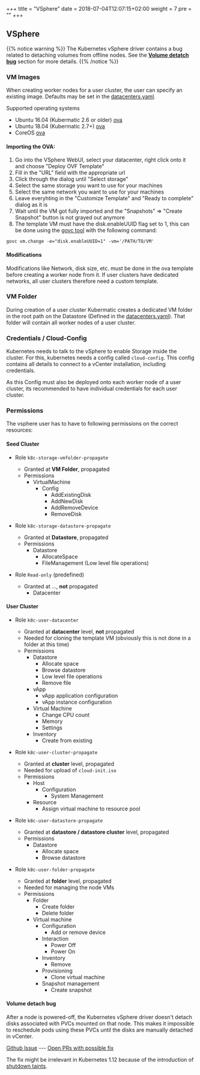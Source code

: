 +++
title = "VSphere"
date = 2018-07-04T12:07:15+02:00
weight = 7
pre = "<b></b>"
+++

## VSphere

{{% notice warning %}}
The Kubernetes vSphere driver contains a bug related to detaching volumes from offline nodes. See the [**Volume detatch bug**](#volume-detach-bug) section for more details.
{{% /notice %}}

### VM Images

When creating worker nodes for a user cluster, the user can specify an existing image. Defaults may be set in the [datacenters.yaml](https://docs.kubermatic.io/installation/install_kubermatic/#defining-the-datacenters).

Supported operating systems

* Ubuntu 16.04 (Kubermatic 2.6 or older) [ova](https://cloud-images.ubuntu.com/releases/16.04/release/ubuntu-16.04-server-cloudimg-amd64.ova)
* Ubuntu 18.04 (Kubermatic 2.7+) [ova](https://cloud-images.ubuntu.com/releases/18.04/release/ubuntu-18.04-server-cloudimg-amd64.ova)
* CoreOS  [ova](https://stable.release.core-os.net/amd64-usr/current/coreos_production_vmware_ova.ova)

#### Importing the OVA:

1. Go into the VSphere WebUI, select your datacenter, right click onto it and choose "Deploy OVF Template"
1. Fill in the "URL" field with the appropriate url
1. Click through the dialog until "Select storage"
1. Select the same storage you want to use for your machines
1. Select the same network you want to use for your machines
1. Leave everyhting in the "Customize Template" and "Ready to complete" dialog as it is
1. Wait until the VM got fully imported and the "Snapshots" => "Create Snapshot" button is not grayed out anymore
1. The template VM must have the disk.enableUUID flag set to 1, this can be done using the [govc tool](https://github.com/vmware/govmomi/tree/master/govc) with the following command:
```
govc vm.change -e="disk.enableUUID=1" -vm='/PATH/TO/VM'
```

#### Modifications

Modifications like Network, disk size, etc. must be done in the ova template before creating a worker node from it.
If user clusters have dedicated networks, all user clusters therefore need a custom template.

### VM Folder

During creation of a user cluster Kubermatic creates a dedicated VM folder in the root path on the Datastore (Defined in the [datacenters.yaml](https://docs.kubermatic.io/installation/install_kubermatic/#defining-the-datacenters)).
That folder will contain all worker nodes of a user cluster.

### Credentials / Cloud-Config

Kubernetes needs to talk to the vSphere to enable Storage inside the cluster.
For this, kubernetes needs a config called `cloud-config`.
This config contains all details to connect to a vCenter installation, including credentials.

As this Config must also be deployed onto each worker node of a user cluster, its recommended to have individual credentials for each user cluster.

### Permissions

The vsphere user has to have to following permissions on the correct resources:

#### Seed Cluster

* Role `k8c-storage-vmfolder-propagate`
  * Granted at __VM Folder__, propagated
  * Permissions
    * VirtualMachine
      * Config
        * AddExistingDisk
        * AddNewDisk
        * AddRemoveDevice
        * RemoveDisk

* Role `k8c-storage-datastore-propagate`
  * Granted at __Datastore__, propagated
  * Permissions
    * Datastore
      * AllocateSpace
      * FileManagement (Low level file operations)

* Role `Read-only` (predefined)
  * Granted at ..., **not** propagated
    * Datacenter

#### User Cluster

* Role `k8c-user-datacenter`
  * Granted at __datacenter__ level, **not** propagated
  * Needed for cloning the template VM (obviously this is not done in a folder at this time)
  * Permissions
    * Datastore
      * Allocate space
      * Browse datastore
      * Low level file operations
      * Remove file
    * vApp
      * vApp application configuration
      * vApp instance configuration
    * Virtual Machine
      * Change CPU count
      * Memory
      * Settings
    * Inventory
      * Create from existing

* Role `k8c-user-cluster-propagate`
  * Granted at __cluster__ level, propagated
  * Needed for upload of `cloud-init.iso`
  * Permissions
    * Host
      * Configuration
        * System Management
    * Resource
      * Assign virtual machine to resource pool

* Role `k8c-user-datastore-propagate`
  * Granted at __datastore / datastore cluster__ level, propagated
  * Permissions
    * Datastore
      * Allocate space
      * Browse datastore

* Role `k8c-user-folder-propagate`
  * Granted at __folder__ level, propagated
  * Needed for managing the node VMs
  * Permissions
    * Folder
      * Create folder
      * Delete folder
    * Virtual machine
      * Configuration
        * Add or remove device
      * Interaction
        * Power Off
        * Power On
      * Inventory
        * Remove
      * Provisioning
        * Clone virtual machine
      * Snapshot management
        * Create snapshot

#### Volume detach bug

After a node is powered-off, the Kubernetes vSphere driver doesn't detach disks associated with PVCs mounted on that node. This makes it impossible to reschedule pods using these PVCs until the disks are manually detached in vCenter.

[Github Issue](https://github.com/kubernetes/kubernetes/issues/63577)  ---  [Open PRs with possible fix](https://github.com/kubernetes/kubernetes/pull/63413)

The fix might be irrelevant in Kubernetes 1.12 because of the introduction of [shutdown taints](https://github.com/kubernetes/kubernetes/pull/63413#issuecomment-402807143).
